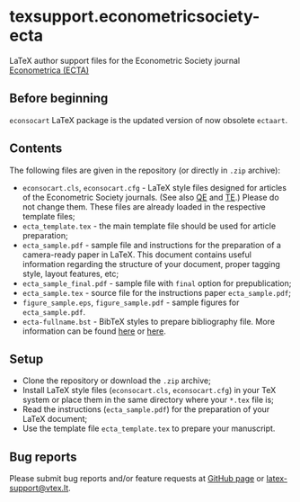 # texsupport.econometricsociety-ecta

LaTeX author support files for the Econometric Society journal 
[Econometrica (ECTA)](https://www.econometricsociety.org/publications/econometrica/browse)

## Before beginning

`econsocart` LaTeX package is the updated version of now obsolete `ectaart`.

## Contents

The following files are given in the repository (or directly in `.zip` archive):

-   `econsocart.cls`, `econsocart.cfg` - LaTeX style files designed for articles of the Econometric Society journals. (See also [QE](https://github.com/vtex-soft/texsupport.econometricsociety-qe) and [TE](https://github.com/vtex-soft/texsupport.econometricsociety-te).)
    Please do not change them. These files are already loaded in the respective template files;
-   `ecta_template.tex` - the main template file should be used for article preparation;
-   `ecta_sample.pdf` - sample file and instructions for the preparation of a
    camera-ready paper in LaTeX. This document contains useful information regarding the structure 
    of your document, proper tagging style, layout features, etc;
-   `ecta_sample_final.pdf` - sample file with `final` option for prepublication;
-   `ecta_sample.tex` - source file for the instructions paper `ecta_sample.pdf`;
-   `figure_sample.eps`, `figure_sample.pdf` - sample figures for `ecta_sample.pdf`.
-   `ecta-fullname.bst` - BibTeX styles to prepare bibliography file.
    More information can be found [here](http://www.bibtex.org/Using/) 
    or [here](https://www.latex-tutorial.com/tutorials/bibtex/).

## Setup

-   Clone the repository or download the `.zip` archive;
-   Install LaTeX style files (`econsocart.cls`, `econsocart.cfg`) in your TeX system or 
    place them in the same directory where your `*.tex` file is;
-   Read the instructions (`ecta_sample.pdf`) for the preparation of your LaTeX document;
-   Use the template file `ecta_template.tex` to prepare your manuscript.

## Bug reports

Please submit bug reports and/or feature requests
at [GitHub page](https://github.com/vtex-soft/texsupport.econometricsociety-ecta/issues) or 
[latex-support@vtex.lt](mailto:latex-support@vtex.lt).

